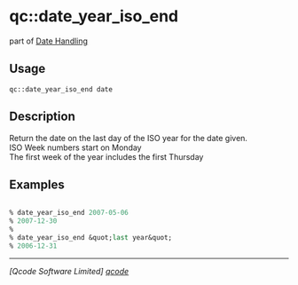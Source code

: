 qc::date_year_iso_end
=====================

part of [Date Handling](../qc/wiki/DateHandling)

Usage
-----
`qc::date_year_iso_end date`

Description
-----------
Return the date on the last day of the ISO year for the date given.<br/>ISO Week numbers start on Monday<br/>The first week of the year includes the first Thursday

Examples
--------
```tcl

% date_year_iso_end 2007-05-06
% 2007-12-30
%
% date_year_iso_end &quot;last year&quot;
% 2006-12-31

```

----------------------------------
*[Qcode Software Limited] [qcode]*

[qcode]: www.qcode.co.uk "Qcode Software"